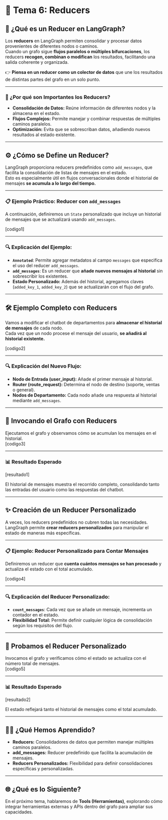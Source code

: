 # 🔄 Tema 6: Reducers

## 🚀 ¿Qué es un Reducer en LangGraph?  

Los **reducers** en LangGraph permiten consolidar y procesar datos provenientes de diferentes nodos o caminos.  
Cuando un grafo sigue **flujos paralelos o múltiples bifurcaciones**, los reducers **recogen, combinan o modifican** los resultados, facilitando una salida coherente y organizada.  

👉 **Piensa en un reducer como un colector de datos** que une los resultados de distintas partes del grafo en un solo punto.  

---

### 🧠 ¿Por qué son Importantes los Reducers?  

- **Consolidación de Datos:** Reúne información de diferentes nodos y la almacena en el estado.  
- **Flujos Complejos:** Permite manejar y combinar respuestas de múltiples caminos paralelos.  
- **Optimización:** Evita que se sobrescriban datos, añadiendo nuevos resultados al estado existente.  

---

## ⚙️ ¿Cómo se Define un Reducer?  

LangGraph proporciona reducers predefinidos como `add_messages`, que facilita la consolidación de listas de mensajes en el estado.  
Esto es especialmente útil en flujos conversacionales donde el historial de mensajes **se acumula a lo largo del tiempo.**  

---

### 📋 Ejemplo Práctico: Reducer con `add_messages`  

A continuación, definiremos un `State` personalizado que incluye un historial de mensajes que se actualizará usando `add_messages`.  

[codigo1]  

---

### 🔍 Explicación del Ejemplo:  

- **`Annotated`**: Permite agregar metadatos al campo `messages` que especifica el uso del reducer `add_messages`.  
- **`add_messages`**: Es un reducer que **añade nuevos mensajes al historial** sin sobrescribir los existentes.  
- **Estado Personalizado:** Además del historial, agregamos claves (`added_key_1`, `added_key_2`) que se actualizarán con el flujo del grafo.  

---  

## 🛠️ Ejemplo Completo con Reducers  

Vamos a modificar el chatbot de departamentos para **almacenar el historial de mensajes** de cada nodo.  
Cada vez que un nodo procese el mensaje del usuario, **se añadirá al historial existente.**  

[codigo2]  

---

### 🔍 Explicación del Nuevo Flujo:  

- **Nodo de Entrada (user_input):** Añade el primer mensaje al historial.  
- **Router (route_request):** Determina el nodo de destino (soporte, ventas o general).  
- **Nodos de Departamento:** Cada nodo añade una respuesta al historial mediante `add_messages`.  

---

## 🚀 Invocando el Grafo con Reducers  

Ejecutamos el grafo y observamos cómo se acumulan los mensajes en el historial.  
[codigo3]  

---

### 📊 Resultado Esperado  
[resultado1]  

El historial de mensajes muestra el recorrido completo, consolidando tanto las entradas del usuario como las respuestas del chatbot.  

---

## ✨ Creación de un Reducer Personalizado  

A veces, los reducers predefinidos no cubren todas las necesidades. LangGraph permite **crear reducers personalizados** para manipular el estado de maneras más específicas.  

---

### 📋 Ejemplo: Reducer Personalizado para Contar Mensajes  

Definiremos un reducer que **cuenta cuántos mensajes se han procesado** y actualiza el estado con el total acumulado.  

[codigo4]  

---

### 🔍 Explicación del Reducer Personalizado:  

- **`count_messages`**: Cada vez que se añade un mensaje, incrementa un contador en el estado.  
- **Flexibilidad Total:** Permite definir cualquier lógica de consolidación según los requisitos del flujo.  

---

## 🚀 Probamos el Reducer Personalizado  

Invocamos el grafo y verificamos cómo el estado se actualiza con el número total de mensajes.  
[codigo5]  

---

### 📊 Resultado Esperado  
[resultado2]  

El estado reflejará tanto el historial de mensajes como el total acumulado.  

---

## 🧑‍🏫 ¿Qué Hemos Aprendido?  

- **Reducers:** Consolidadores de datos que permiten manejar múltiples caminos paralelos.  
- **add_messages:** Reducer predefinido que facilita la acumulación de mensajes.  
- **Reducers Personalizados:** Flexibilidad para definir consolidaciones específicas y personalizadas.  

---

## 🌐 ¿Qué es lo Siguiente?  

En el próximo tema, hablaremos de **Tools (Herramientas)**, explorando cómo integrar herramientas externas y APIs dentro del grafo para ampliar sus capacidades.  
